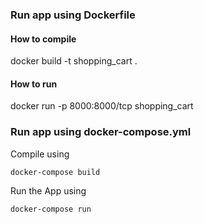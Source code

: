 

### Run app using Dockerfile

#### How to compile
docker build -t shopping_cart .

#### How to run
docker run -p 8000:8000/tcp shopping_cart

### Run app using docker-compose.yml

Compile using

    docker-compose build

Run the App using

    docker-compose run

